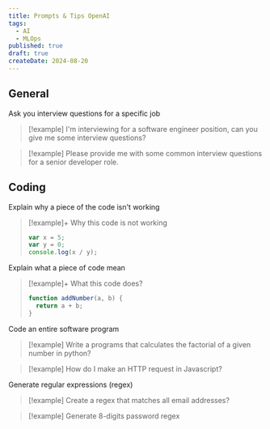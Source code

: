 ```yaml
---
title: Prompts & Tips OpenAI
tags:
  - AI
  - MLOps
published: true
draft: true
createDate: 2024-08-20
---
```


## General

Ask you interview questions for a specific job

> [!example] I'm interviewing for a software engineer position, can you give me some interview questions?

> [!example] Please provide me with some common interview questions for a senior developer role.

## Coding

Explain why a piece of the code isn't working

> [!example]+ Why this code is not working
>
> ```js
> var x = 5;
> var y = 0;
> console.log(x / y);
> ```

Explain what a piece of code mean

> [!example]+ What this code does?
>
> ```js
> function addNumber(a, b) {
>   return a + b;
> }
> ```

Code an entire software program

> [!example] Write a programs that calculates the factorial of a given number in python?

> [!example] How do I make an HTTP request in Javascript?

Generate regular expressions (regex)

> [!example] Create a regex that matches all email addresses?

> [!example] Generate 8-digits password regex
